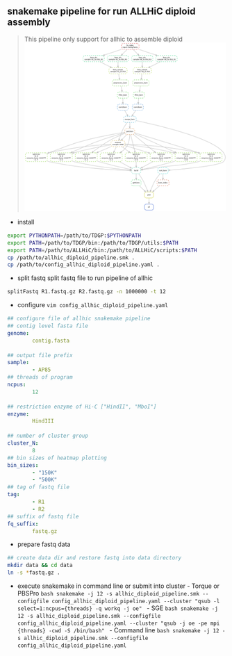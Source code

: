 ## **snakemake pipeline for run ALLHiC diploid assembly**
> This pipeline only support for allhic to assemble diploid
![](dagv2.png)

- install
```bash
export PYTHONPATH=/path/to/TDGP:$PYTHONPATH
export PATH=/path/to/TDGP/bin:/path/to/TDGP/utils:$PATH
export PATH=/path/to/ALLHiC/bin:/path/to/ALLHiC/scripts:$PATH
cp /path/to/allhic_diploid_pipeline.smk .
cp /path/to/config_allhic_diploid_pipeline.yaml .
```
- split fastq
split fastq file to run pipeline of allhic

```bash
splitFastq R1.fastq.gz R2.fastq.gz -n 1000000 -t 12
```
- configure
`vim config_allhic_diploid_pipeline.yaml`
```yaml
## configure file of allhic snakemake pipeline
## contig level fasta file
genome:
        contig.fasta

## output file prefix
sample:
        - AP85
## threads of program
ncpus:
        12

## restriction enzyme of Hi-C ["HindII", "MboI"]
enzyme:
        HindIII

## number of cluster group
cluster_N:
        8
## bin sizes of heatmap plotting
bin_sizes:
        - "150K"
        - "500K"
## tag of fastq file 
tag:
        - R1
        - R2
## suffix of fastq file
fq_suffix:
        fastq.gz
```

- prepare fastq data

```bash
## create data dir and restore fastq into data directory
mkdir data && cd data
ln -s *fastq.gz .
```
- execute snakemake in command line or submit into cluster
        - Torque or PBSPro
        ```bash
        snakemake -j 12 -s allhic_diploid_pipeline.smk --configfile config_allhic_diploid_pipeline.yaml --cluster "qsub -l select=1:ncpus={threads} -q workq -j oe"
        ```
        - SGE
        ```bash
        snakemake -j 12 -s allhic_diploid_pipeline.smk --configfile config_allhic_diploid_pipeline.yaml --cluster "qsub -j oe -pe mpi {threads} -cwd -S /bin/bash"
        ```
        - Command line
        ```bash
        snakemake -j 12 -s allhic_diploid_pipeline.smk --configfile config_allhic_diploid_pipeline.yaml
        ```